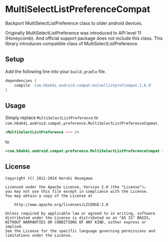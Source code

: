 MultiSelectListPreferenceCompat
====================

Backport MultiSelectListPreference class to older android devices.

Originally MultiSelectListPreference was introduced to API level 11 (Honeycomb).
And official support package does not include this class.
This library introduces compatible class of MultiSelectListPreference.


Setup
---

Add the following line into your `build.gradle` file.

```groovy
dependencies {
    compile 'com.h6ah4i.android.compat:mulsellistprefcompat:1.0.0'
}
```


Usage
---

Simply replace `MultiSelectListPreference` to `com.h6ah4i.android.compat.preference.MultiSelectListPreferenceCopmat`.

```xml
<MultiSelectListPreference ~~~ />
```

to

```xml
<com.h6ah4i.android.compat.preference.MultiSelectListPreferenceCompat ~~~ />
```


License
---

    Copyright (C) 2012-2014 Haruki Hasegawa

    Licensed under the Apache License, Version 2.0 (the "License");
    you may not use this file except in compliance with the License.
    You may obtain a copy of the License at

        http://www.apache.org/licenses/LICENSE-2.0

    Unless required by applicable law or agreed to in writing, software
    distributed under the License is distributed on an "AS IS" BASIS,
    WITHOUT WARRANTIES OR CONDITIONS OF ANY KIND, either express or implied.
    See the License for the specific language governing permissions and
    limitations under the License.
